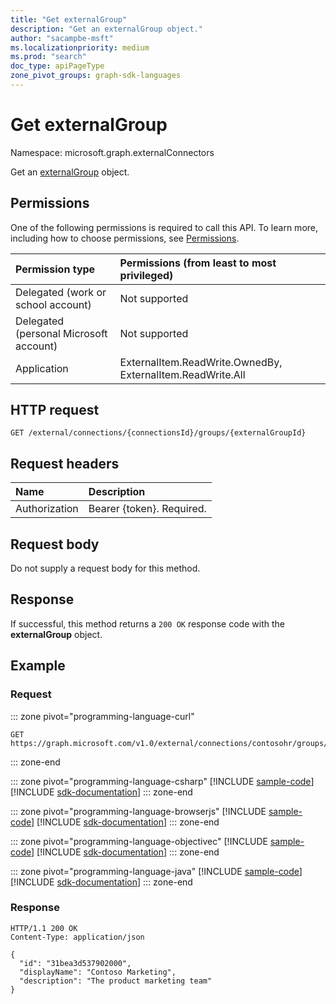 ```yaml
---
title: "Get externalGroup"
description: "Get an externalGroup object."
author: "sacampbe-msft"
ms.localizationpriority: medium
ms.prod: "search"
doc_type: apiPageType
zone_pivot_groups: graph-sdk-languages
---
```


# Get externalGroup
Namespace: microsoft.graph.externalConnectors

Get an [externalGroup](../resources/externalconnectors-externalgroup.md) object.

## Permissions

One of the following permissions is required to call this API. To learn more, including how to choose permissions, see [Permissions](/graph/permissions-reference).

| Permission type                        | Permissions (from least to most privileged) |
|:---------------------------------------|:--------------------------------------------|
| Delegated (work or school account)     | Not supported                               |
| Delegated (personal Microsoft account) | Not supported                               |
| Application                            | ExternalItem.ReadWrite.OwnedBy, ExternalItem.ReadWrite.All|

## HTTP request

<!-- {
  "blockType": "ignored"
}
-->
``` http
GET /external/connections/{connectionsId}/groups/{externalGroupId}
```

## Request headers

| Name          | Description               |
|:--------------|:--------------------------|
| Authorization | Bearer {token}. Required. |

## Request body
Do not supply a request body for this method.

## Response

If successful, this method returns a `200 OK` response code with the **externalGroup** object.

## Example

### Request

::: zone pivot="programming-language-curl"
<!-- {
  "blockType": "request",
  "name": "get_externalgroup"
}
-->

``` http
GET https://graph.microsoft.com/v1.0/external/connections/contosohr/groups/31bea3d537902000
```

::: zone-end

::: zone pivot="programming-language-csharp"
[!INCLUDE [sample-code](../includes/snippets/csharp/get-externalgroup-csharp-snippets.md)]
[!INCLUDE [sdk-documentation](../includes/snippets/snippets-sdk-documentation-link.md)]
::: zone-end

::: zone pivot="programming-language-browserjs"
[!INCLUDE [sample-code](../includes/snippets/javascript/get-externalgroup-javascript-snippets.md)]
[!INCLUDE [sdk-documentation](../includes/snippets/snippets-sdk-documentation-link.md)]
::: zone-end

::: zone pivot="programming-language-objectivec"
[!INCLUDE [sample-code](../includes/snippets/objc/get-externalgroup-objc-snippets.md)]
[!INCLUDE [sdk-documentation](../includes/snippets/snippets-sdk-documentation-link.md)]
::: zone-end

::: zone pivot="programming-language-java"
[!INCLUDE [sample-code](../includes/snippets/java/get-externalgroup-java-snippets.md)]
[!INCLUDE [sdk-documentation](../includes/snippets/snippets-sdk-documentation-link.md)]
::: zone-end

<!-- markdownlint-disable MD024 -->
### Response

<!-- {
  "blockType": "response",
  "truncated": true,
  "@odata.type": "microsoft.graph.externalConnectors.externalGroup"
}
-->

``` http
HTTP/1.1 200 OK
Content-Type: application/json

{
  "id": "31bea3d537902000",
  "displayName": "Contoso Marketing",
  "description": "The product marketing team"
}
```
